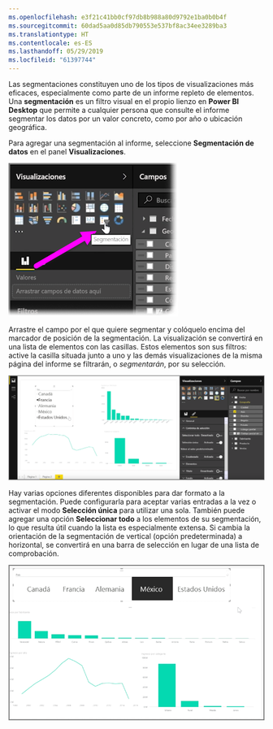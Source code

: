 ```yaml
---
ms.openlocfilehash: e3f21c41bb0cf97db8b988a80d9792e1ba0b0b4f
ms.sourcegitcommit: 60dad5aa0d85db790553e537bf8ac34ee3289ba3
ms.translationtype: HT
ms.contentlocale: es-ES
ms.lasthandoff: 05/29/2019
ms.locfileid: "61397744"
---
```

Las segmentaciones constituyen uno de los tipos de visualizaciones más eficaces, especialmente como parte de un informe repleto de elementos. Una **segmentación** es un filtro visual en el propio lienzo en **Power BI Desktop** que permite a cualquier persona que consulte el informe segmentar los datos por un valor concreto, como por año o ubicación geográfica.

Para agregar una segmentación al informe, seleccione **Segmentación de datos** en el panel **Visualizaciones**.

![](media/3-4-create-slicers/3-4_1.png)

Arrastre el campo por el que quiere segmentar y colóquelo encima del marcador de posición de la segmentación. La visualización se convertirá en una lista de elementos con las casillas. Estos elementos son sus filtros: active la casilla situada junto a uno y las demás visualizaciones de la misma página del informe se filtrarán, o *segmentarán*, por su selección.

![](media/3-4-create-slicers/3-4_2.png)

Hay varias opciones diferentes disponibles para dar formato a la segmentación. Puede configurarla para aceptar varias entradas a la vez o activar el modo **Selección única** para utilizar una sola. También puede agregar una opción **Seleccionar todo** a los elementos de su segmentación, lo que resulta útil cuando la lista es especialmente extensa. Si cambia la orientación de la segmentación de vertical (opción predeterminada) a horizontal, se convertirá en una barra de selección en lugar de una lista de comprobación.

![](media/3-4-create-slicers/3-4_3.png)

